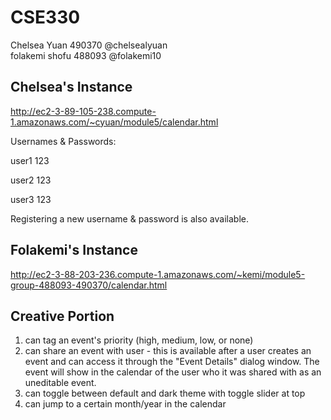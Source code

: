 # CSE330
Chelsea Yuan 490370 @chelsealyuan  
folakemi shofu 488093 @folakemi10

## Chelsea's Instance
http://ec2-3-89-105-238.compute-1.amazonaws.com/~cyuan/module5/calendar.html

Usernames & Passwords:

user1 123

user2 123

user3 123

Registering a new username & password is also available.


## Folakemi's Instance
http://ec2-3-88-203-236.compute-1.amazonaws.com/~kemi/module5-group-488093-490370/calendar.html

## Creative Portion
1) can tag an event's priority (high, medium, low, or none)
2) can share an event with user - this is available after a user creates an event and can access it through the "Event Details" dialog window. The event will show in the  calendar of the user who it was shared with as an uneditable event.
3) can toggle between default and dark theme with toggle slider at top
4) can jump to a certain month/year in the calendar
